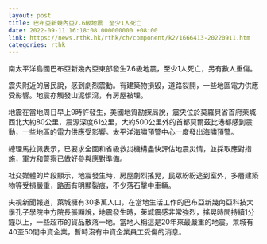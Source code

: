 ```yaml
---
layout: post
title: 巴布亞新幾內亞7.6級地震　至少1人死亡
date: 2022-09-11 16:18:08.000000000 +08:00
link: https://news.rthk.hk/rthk/ch/component/k2/1666413-20220911.htm
categories: rthk
---
```


南太平洋島國巴布亞新幾內亞東部發生7.6級地震，至少1人死亡，另有數人重傷。

震央附近的居民說，感到劇烈震動。有建築物損毀，道路裂開，一些地區電力供應受影響。地震亦觸發山泥傾瀉，有房屋被埋。

地震在當地周日早上9時許發生，美國地質勘探局說，震央位於莫羅貝省首府萊城西北大約80公里，震源深度61公里，大約500公里外的首都莫爾茲比港都感到震動，一些地區的電力供應受影響。太平洋海嘯預警中心一度發出海嘯預警。

總理馬拉佩表示，已要求全國和省級救災機構盡快評估地震災情，並採取應對措施，軍方和警察已做好參與應對準備。

社交媒體的片段顯示，地震發生時，房屋劇烈搖晃，民眾紛紛逃到室外，多層建築物等受損嚴重，路面有明顯裂痕，不少落石擊中車輛。

央視新聞報道，萊城擁有30多萬人口，在當地生活工作的巴布亞新幾內亞科技大學孔子學院中方院長張顯說，地震發生時，萊城震感非常強烈，搖晃時間持續1分鐘以上，一些超市的貨品散落一地。當地人稱這是20年來最嚴重的地震。萊城有40至50間中資企業，暫時沒有中資企業員工受傷的消息。
